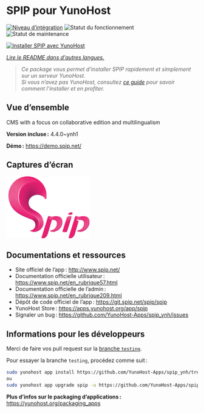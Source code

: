 <!--
Nota bene : ce README est automatiquement généré par <https://github.com/YunoHost/apps/tree/master/tools/readme_generator>
Il NE doit PAS être modifié à la main.
-->

# SPIP pour YunoHost

[![Niveau d’intégration](https://apps.yunohost.org/badge/integration/spip)](https://ci-apps.yunohost.org/ci/apps/spip/)
![Statut du fonctionnement](https://apps.yunohost.org/badge/state/spip)
![Statut de maintenance](https://apps.yunohost.org/badge/maintained/spip)

[![Installer SPIP avec YunoHost](https://install-app.yunohost.org/install-with-yunohost.svg)](https://install-app.yunohost.org/?app=spip)

*[Lire le README dans d'autres langues.](./ALL_README.md)*

> *Ce package vous permet d’installer SPIP rapidement et simplement sur un serveur YunoHost.*  
> *Si vous n’avez pas YunoHost, consultez [ce guide](https://yunohost.org/install) pour savoir comment l’installer et en profiter.*

## Vue d’ensemble

CMS with a focus on collaborative edition and multilingualism

**Version incluse :** 4.4.0~ynh1

**Démo :** <https://demo.spip.net/>

## Captures d’écran

![Capture d’écran de SPIP](./doc/screenshots/220px-Logo_SPIP.png)

## Documentations et ressources

- Site officiel de l’app : <http://www.spip.net/>
- Documentation officielle utilisateur : <https://www.spip.net/en_rubrique57.html>
- Documentation officielle de l’admin : <https://www.spip.net/en_rubrique209.html>
- Dépôt de code officiel de l’app : <https://git.spip.net/spip/spip>
- YunoHost Store : <https://apps.yunohost.org/app/spip>
- Signaler un bug : <https://github.com/YunoHost-Apps/spip_ynh/issues>

## Informations pour les développeurs

Merci de faire vos pull request sur la [branche `testing`](https://github.com/YunoHost-Apps/spip_ynh/tree/testing).

Pour essayer la branche `testing`, procédez comme suit :

```bash
sudo yunohost app install https://github.com/YunoHost-Apps/spip_ynh/tree/testing --debug
ou
sudo yunohost app upgrade spip -u https://github.com/YunoHost-Apps/spip_ynh/tree/testing --debug
```

**Plus d’infos sur le packaging d’applications :** <https://yunohost.org/packaging_apps>
